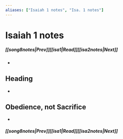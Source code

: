 ```yaml
---
aliases: ["Isaiah 1 notes", "Isa. 1 notes"]
---
```

# Isaiah 1 notes
##### <span class=arrow-left></span>[[song8notes|Prev]]<span class=navigation-separator></span>[[isa1|Read]]<span class=navigation-separator></span>[[isa2notes|Next]]<span class=arrow-right></span>
- 
## Heading
- 
## Obedience, not Sacrifice
- 
##### <span class=arrow-left></span>[[song8notes|Prev]]<span class=navigation-separator></span>[[isa1|Read]]<span class=navigation-separator></span>[[isa2notes|Next]]<span class=arrow-right></span>